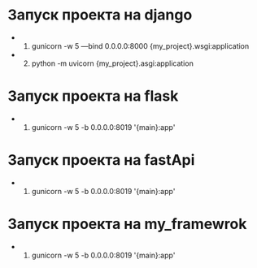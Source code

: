 # Запуск проекта на django
- 1. gunicorn -w 5 —bind 0.0.0.0:8000 {my_project}.wsgi:application
- 2. python -m uvicorn {my_project}.asgi:application  

# Запуск проекта на  flask
- 1. gunicorn -w 5 -b 0.0.0.0:8019 '{main}:app'

# Запуск проекта на  fastApi
- 1. gunicorn -w 5 -b 0.0.0.0:8019 '{main}:app'

# Запуск проекта на  my_framewrok
- 1. gunicorn -w 5 -b 0.0.0.0:8019 '{main}:app'